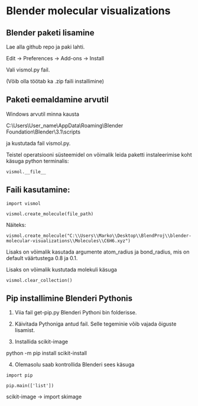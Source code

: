 # Blender molecular visualizations

## Blender paketi lisamine

Lae alla github repo ja paki lahti.

Edit -> Preferences -> Add-ons -> Install

Vali vismol.py fail.

(Võib olla töötab ka .zip faili installimine)

## Paketi eemaldamine arvutil



Windows arvutil minna kausta

C:\Users\User_name\AppData\Roaming\Blender Foundation\Blender\3.1\scripts

ja kustutada fail vismol.py.

Teistel operatsiooni süsteemidel on võimalik leida paketti instaleerimise koht käsuga python terminalis:

```
vismol.__file__
```

## Faili kasutamine:
```
import vismol

vismol.create_molecule(file_path)
```
Näiteks:

```
vismol.create_molecule("C:\\Users\\Marko\\Desktop\\BlendProj\\blender-molecular-visualizations\\Molecules\\C6H6.xyz")
```

Lisaks on võimalik kasutada argumente atom_radius ja bond_radius, mis on default väärtustega 0.8 ja 0.1.

Lisaks on võimalik kustutada molekuli käsuga

```
vismol.clear_collection()
```


## Pip installimine Blenderi Pythonis

1) Viia fail get-pip.py Blenderi Pythoni bin folderisse.

2) Käivitada Pythoniga antud fail. Selle tegeminie võib vajada õiguste lisamist.

3) Installida scikit-image

python -m pip install scikit-install

4) Olemasolu saab kontrollida Blenderi sees käsuga

```
import pip

pip.main(['list'])
```

scikit-image -> import skimage